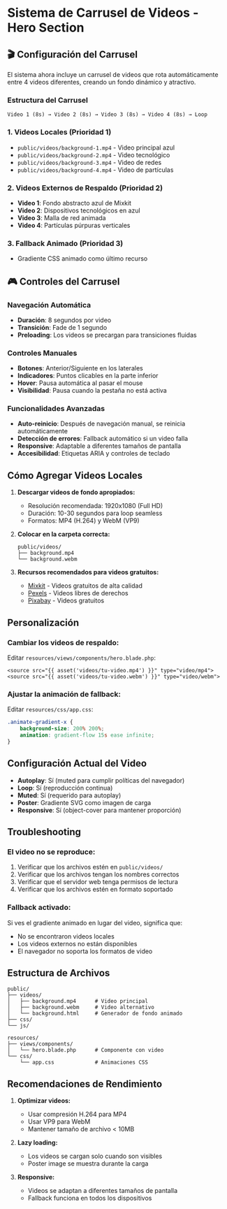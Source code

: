 # Sistema de Carrusel de Videos - Hero Section

## 🎬 Configuración del Carrusel

El sistema ahora incluye un carrusel de videos que rota automáticamente entre 4 videos diferentes, creando un fondo dinámico y atractivo.

### Estructura del Carrusel

```
Video 1 (8s) → Video 2 (8s) → Video 3 (8s) → Video 4 (8s) → Loop
```

### 1. Videos Locales (Prioridad 1)
- `public/videos/background-1.mp4` - Video principal azul
- `public/videos/background-2.mp4` - Video tecnológico
- `public/videos/background-3.mp4` - Video de redes
- `public/videos/background-4.mp4` - Video de partículas

### 2. Videos Externos de Respaldo (Prioridad 2)
- **Video 1**: Fondo abstracto azul de Mixkit
- **Video 2**: Dispositivos tecnológicos en azul
- **Video 3**: Malla de red animada
- **Video 4**: Partículas púrpuras verticales

### 3. Fallback Animado (Prioridad 3)
- Gradiente CSS animado como último recurso

## 🎮 Controles del Carrusel

### Navegación Automática
- **Duración**: 8 segundos por video
- **Transición**: Fade de 1 segundo
- **Preloading**: Los videos se precargan para transiciones fluidas

### Controles Manuales
- **Botones**: Anterior/Siguiente en los laterales
- **Indicadores**: Puntos clicables en la parte inferior
- **Hover**: Pausa automática al pasar el mouse
- **Visibilidad**: Pausa cuando la pestaña no está activa

### Funcionalidades Avanzadas
- **Auto-reinicio**: Después de navegación manual, se reinicia automáticamente
- **Detección de errores**: Fallback automático si un video falla
- **Responsive**: Adaptable a diferentes tamaños de pantalla
- **Accesibilidad**: Etiquetas ARIA y controles de teclado

## Cómo Agregar Videos Locales

1. **Descargar videos de fondo apropiados:**
   - Resolución recomendada: 1920x1080 (Full HD)
   - Duración: 10-30 segundos para loop seamless
   - Formatos: MP4 (H.264) y WebM (VP9)

2. **Colocar en la carpeta correcta:**
   ```
   public/videos/
   ├── background.mp4
   └── background.webm
   ```

3. **Recursos recomendados para videos gratuitos:**
   - [Mixkit](https://mixkit.co/free-stock-video/) - Videos gratuitos de alta calidad
   - [Pexels](https://www.pexels.com/videos/) - Videos libres de derechos
   - [Pixabay](https://pixabay.com/videos/) - Videos gratuitos

## Personalización

### Cambiar los videos de respaldo:
Editar `resources/views/components/hero.blade.php`:
```blade
<source src="{{ asset('videos/tu-video.mp4') }}" type="video/mp4">
<source src="{{ asset('videos/tu-video.webm') }}" type="video/webm">
```

### Ajustar la animación de fallback:
Editar `resources/css/app.css`:
```css
.animate-gradient-x {
    background-size: 200% 200%;
    animation: gradient-flow 15s ease infinite;
}
```

## Configuración Actual del Video

- **Autoplay**: Sí (muted para cumplir políticas del navegador)
- **Loop**: Sí (reproducción continua)
- **Muted**: Sí (requerido para autoplay)
- **Poster**: Gradiente SVG como imagen de carga
- **Responsive**: Sí (object-cover para mantener proporción)

## Troubleshooting

### El video no se reproduce:
1. Verificar que los archivos estén en `public/videos/`
2. Verificar que los archivos tengan los nombres correctos
3. Verificar que el servidor web tenga permisos de lectura
4. Verificar que los archivos estén en formato soportado

### Fallback activado:
Si ves el gradiente animado en lugar del video, significa que:
- No se encontraron videos locales
- Los videos externos no están disponibles
- El navegador no soporta los formatos de video

## Estructura de Archivos

```
public/
├── videos/
│   ├── background.mp4      # Video principal
│   ├── background.webm     # Video alternativo
│   └── background.html     # Generador de fondo animado
├── css/
└── js/

resources/
├── views/components/
│   └── hero.blade.php      # Componente con video
└── css/
    └── app.css             # Animaciones CSS
```

## Recomendaciones de Rendimiento

1. **Optimizar videos:**
   - Usar compresión H.264 para MP4
   - Usar VP9 para WebM
   - Mantener tamaño de archivo < 10MB

2. **Lazy loading:**
   - Los videos se cargan solo cuando son visibles
   - Poster image se muestra durante la carga

3. **Responsive:**
   - Videos se adaptan a diferentes tamaños de pantalla
   - Fallback funciona en todos los dispositivos

